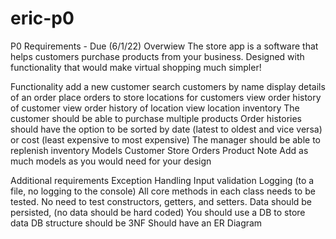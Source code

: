 # eric-p0

P0 Requirements - Due (6/1/22)
Overwiew
The store app is a software that helps customers purchase products from your business. Designed with functionality that would make virtual shopping much simpler!

Functionality
add a new customer
search customers by name
display details of an order
place orders to store locations for customers
view order history of customer
view order history of location
view location inventory
The customer should be able to purchase multiple products
Order histories should have the option to be sorted by date (latest to oldest and vice versa) or cost (least expensive to most expensive)
The manager should be able to replenish inventory
Models
Customer
Store
Orders
Product
Note
Add as much models as you would need for your design

Additional requirements
Exception Handling
Input validation
Logging (to a file, no logging to the console)
All core methods in each class needs to be tested.
No need to test constructors, getters, and setters.
Data should be persisted, (no data should be hard coded)
You should use a DB to store data
DB structure should be 3NF
Should have an ER Diagram
